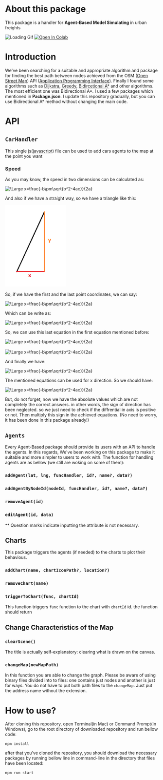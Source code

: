 # About this package
This package is a handler for **Agent-Based Model Simulating** in urban freights

<img src ="./readme files/map_gif.gif" alt="Loading Gif">
<a href="https://colab.research.google.com/drive/1KBMvzO4X0vVCrM3Tz1WtCO5TeJs72mNg?usp=sharing"><img src="https://colab.research.google.com/assets/colab-badge.svg" alt="Open In Colab"></a>

# Introduction

We've been searching for a suitable and appropriate algorithm and package for finding the best path between nodes achieved from the OSM ([Open Street Map](https://www.openstreetmap.org/)) API ([Application Programming Interface](https://en.wikipedia.org/wiki/API)). Finally I found some algorithms such as [Dijkstra](https://en.wikipedia.org/wiki/Dijkstra%27s_algorithm), [Greedy](https://en.wikipedia.org/wiki/Greedy_algorithm), [Bidircetional A*](https://www.researchgate.net/publication/46434387_Yet_another_bidirectional_algorithm_for_shortest_paths) and other algorithms. The most efficient one was Bidirectional A*. I used a few packages which mentioned in **Package.json**. I update this repository gradually, but you can use Bidirectional A* method without changing the main code.

# API
## `CarHandler`
This single js([javascript](https://www.javascript.com/)) file can be used to add cars agents to the map at the point you want
### Speed
As you may know, the speed in two dimensions can be calculated as:

<img src="https://latex.codecogs.com/svg.latex?\Large&space;(\frac{dx}{dt})^2+(\frac{dy}{dt})^2=v^2" title="\Large x=\frac{-b\pm\sqrt{b^2-4ac}}{2a}" />

And also if we have a straight way, so we have a triangle like this:


<img src="./readme files/speed-triangle.png" width=200 />

So, if we have the first and the last point coordinates, we can say:


<img src='https://latex.codecogs.com/svg.latex?\Large&space;\frac{\Delta%20x}{\Delta%20y}%20=%20\frac{dx}{dy}' title="\Large x=\frac{-b\pm\sqrt{b^2-4ac}}{2a}" />


Which can be write as:

<img src="https://latex.codecogs.com/svg.latex?\Large&space;dx=\frac{\Delta%20x}{\Delta%20y}dy" title="\Large x=\frac{-b\pm\sqrt{b^2-4ac}}{2a}" />

So, we can use this last equation in the first equation mentioned before:

<img src="https://latex.codecogs.com/svg.latex?\Large&space;\frac{\Delta%20x^2}{\Delta%20y^2}dy(\frac{dy}{dt})^2+(\frac{dy}{dt})^2=v^2" title="\Large x=\frac{-b\pm\sqrt{b^2-4ac}}{2a}" />
<br>
<br>
<img src="https://latex.codecogs.com/svg.latex?\Large&space;|\frac{dy}{dt}|%20=%20\frac{v}{(\sqrt{\frac{\Delta%20x^2}{\Delta%20y^2}%20+%201})}" title="\Large x=\frac{-b\pm\sqrt{b^2-4ac}}{2a}" />

And finally we have:

<img src="https://latex.codecogs.com/svg.latex?\Large&space;y_2%20=%20y_1%20+%20\frac{v}{(\sqrt{\frac{\Delta%20x^2}{\Delta%20y^2}%20+%201})}%20(t_2%20-%20t_1)" title="\Large x=\frac{-b\pm\sqrt{b^2-4ac}}{2a}" />

The mentioned equations can be used for x direction. So we should have:

<img src="https://latex.codecogs.com/svg.latex?\Large&space;x_2%20=%20x_1%20+%20\frac{v}{(\sqrt{\frac{\Delta%20y^2}{\Delta%20x^2}%20+%201})}%20(t_2%20-%20t_1)" title="\Large x=\frac{-b\pm\sqrt{b^2-4ac}}{2a}" />

But, do not forget, now we have the absolute values which are not completely the correct answers. in other words, the sign of direction has been neglected. so we just need to check if the diffrential in axis is positive or not. Then multiply this sign in the achieved equations. (No need to worry, it has been done in this package already!)
## ```Agents```
Every Agent-Based package should provide its users with an API to handle the agents. In this regards, We've been working on this package to make it suitable and more simpler to users to work with. The function for handling agents are as bellow (we still are woking on some of them):

### ```addAgent(lat, lng, funcHandler, id?, name?, data?)```
### ```addAgentByNodeId(nodeId, funcHandler, id?, name?, data?)```
### ```removeAgent(id)```
### ```editAgent(id, data)```

** Question marks indicate inputting the attribute is not necessary.

## Charts
This package triggers the agents (if needed) to the charts to plot their behavious.

### ```addChart(name, chartIconPath?, location?)```

### ```removeChart(name)```

### ```triggerToChart(func, chartId)```
This function triggers ```func``` function to the chart with ```chartId``` id. the function should return 

## Change Characteristics of the Map

### ```clearScene()```
The title is actually self-explanatory: clearing what is drawn on the canvas.
### ```changeMap(newMapPath)```
In this function you are able to change the graph. Please be aware of using binary files divided into to files: one contains just nodes and another is just for ways. You do not have to put both path files to the ```changeMap```. Just put the address name without the extension.
# How to use?
After cloning this repository, open Terminal(in Mac) or Command Prompt(in Windows), go to the root directory of downloaded repository and run bellow code:
```
npm install
```
after that you've cloned the repository, you should download the necessary packages by running bellow line in command-line in the directory that files have been located:
```
npm run start
```
